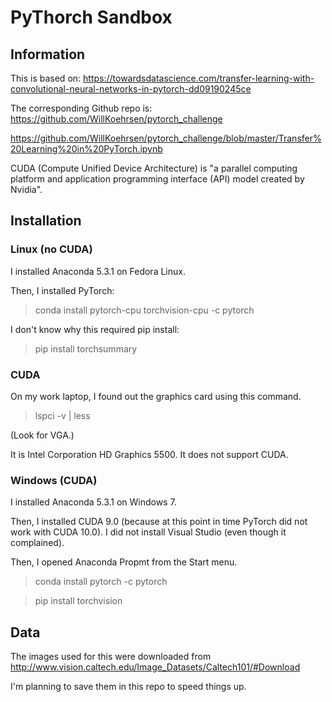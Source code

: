 # PyThorch Sandbox

## Information

This is based on:
https://towardsdatascience.com/transfer-learning-with-convolutional-neural-networks-in-pytorch-dd09190245ce

The corresponding Github repo is:
https://github.com/WillKoehrsen/pytorch_challenge

https://github.com/WillKoehrsen/pytorch_challenge/blob/master/Transfer%20Learning%20in%20PyTorch.ipynb

CUDA (Compute Unified Device Architecture) is "a parallel computing platform and application programming interface (API) model created by Nvidia".

## Installation

### Linux (no CUDA)

I installed Anaconda 5.3.1 on Fedora Linux.

Then, I installed PyTorch:

> conda install pytorch-cpu torchvision-cpu -c pytorch

I don't know why this required pip install:

> pip install torchsummary

### CUDA

On my work laptop, I found out the graphics card using this command.

> lspci -v | less

(Look for VGA.)

It is Intel Corporation HD Graphics 5500. It does not support CUDA.

### Windows (CUDA)

I installed Anaconda 5.3.1 on Windows 7.

Then, I installed CUDA 9.0 (because at this point in time PyTorch did not work with CUDA 10.0).
I did not install Visual Studio (even though it complained).

Then, I opened Anaconda Propmt from the Start menu.

> conda install pytorch -c pytorch

> pip install torchvision


## Data

The images used for this were downloaded from http://www.vision.caltech.edu/Image_Datasets/Caltech101/#Download

I'm planning to save them in this repo to speed things up.

